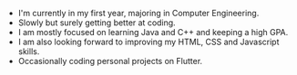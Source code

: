 
-  I'm currently in my first year, majoring in Computer Engineering.
-  Slowly but surely getting better at coding.
-  I am mostly focused on learning Java and C++ and keeping a high GPA.
-  I am also looking forward to improving my HTML, CSS and Javascript skills.
-  Occasionally coding personal projects on Flutter.

